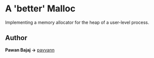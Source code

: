# A 'better' Malloc

Implementing a memory allocator for the heap of a user-level process.

## Author

**Pawan Bajaj ->** [pavvann](https://github.com/pavvann)